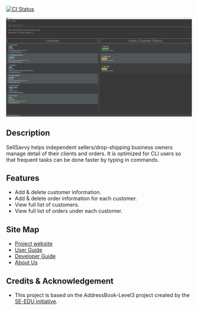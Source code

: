 [![CI Status](https://github.com/AY2425S1-CS2103T-F14a-2/tp/actions/workflows/gradle.yml/badge.svg)](https://github.com/AY2425S1-CS2103T-F14a-2/tp/actions)

![Ui](docs/images/Ui.png)


## Description
SellSavvy helps independent sellers/drop-shipping business owners manage detail of their clients and orders.
It is optimized for CLI users so that frequent tasks can be done faster by typing in commands.

## Features
- Add & delete customer information.
- Add & delete order information for each customer.
- View full list of customers.
- View full list of orders under each customer.

## Site Map
- [Project website](ay2425s1-cs2103t-f14a-2.github.io/tp/)
- [User Guide](ay2425s1-cs2103t-f14a-2.github.io/tp/UserGuide)
- [Developer Guide](ay2425s1-cs2103t-f14a-2.github.io/tp/DeveloperGuide)
- [About Us](ay2425s1-cs2103t-f14a-2.github.io/tp/AboutUs)

## Credits & Acknowledgement
* This project is based on the AddressBook-Level3 project created by the [SE-EDU initiative](https://se-education.org).

